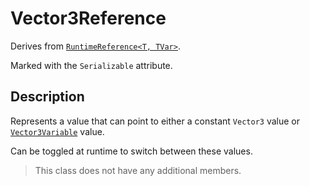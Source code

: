 # Vector3Reference

Derives from [`RuntimeReference<T, TVar>`](runtime-reference.md).

Marked with the `Serializable` attribute.

## Description

Represents a value that can point to either a constant `Vector3` value or [`Vector3Variable`](../variables/vector3-variable.md) value.

Can be toggled at runtime to switch between these values.

> This class does not have any additional members.
